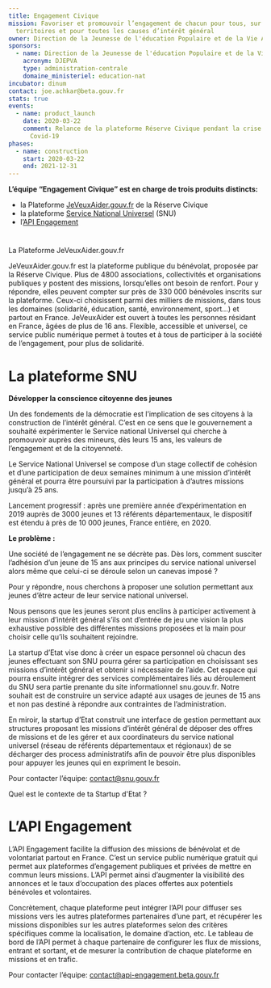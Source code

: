 ```yaml
---
title: Engagement Civique
mission: Favoriser et promouvoir l’engagement de chacun pour tous, sur tous les
  territoires et pour toutes les causes d’intérêt général
owner: Direction de la Jeunesse de l'éducation Populaire et de la Vie Associative
sponsors:
  - name: Direction de la Jeunesse de l'éducation Populaire et de la Vie Associative
    acronym: DJEPVA
    type: administration-centrale
    domaine_ministeriel: education-nat
incubator: dinum
contact: joe.achkar@beta.gouv.fr
stats: true
events:
  - name: product_launch
    date: 2020-03-22
    comment: Relance de la plateforme Réserve Civique pendant la crise sanitaire du
      Covid-19
phases:
  - name: construction
    start: 2020-03-22
    end: 2021-12-31
---
```

**L’équipe “Engagement Civique” est en charge de trois produits distincts:**

* la Plateforme [JeVeuxAider.gouv.fr](jeveuxaider.gouv.fr) de la Réserve Civique
* la plateforme [Service National Universel](https://www.snu.gouv.fr/) (SNU)
* l’[API Engagement](https://api-engagement.beta.gouv.fr/)

# 
La Plateforme JeVeuxAider.gouv.fr

JeVeuxAider.gouv.fr est la plateforme publique du bénévolat, proposée par la Réserve Civique. Plus de 4800 associations, collectivités et organisations publiques y postent des missions, lorsqu’elles ont besoin de renfort. Pour y répondre, elles peuvent compter sur près de 330 000 bénévoles inscrits sur la plateforme. Ceux-ci choisissent parmi des milliers de missions, dans tous les domaines (solidarité, éducation, santé, environnement, sport…) et partout en France. JeVeuxAider est ouvert à toutes les personnes résidant en France, âgées de plus de 16 ans. Flexible, accessible et universel, ce service public numérique permet à toutes et à tous de participer à la société de l’engagement, pour plus de solidarité.

# La plateforme SNU

**Développer la conscience citoyenne des jeunes**

Un des fondements de la démocratie est l’implication de ses citoyens à la construction de l’intérêt général. C’est en ce sens que le gouvernement a souhaité expérimenter le Service national Universel qui cherche à promouvoir auprès des mineurs, dès leurs 15 ans, les valeurs de l’engagement et de la citoyenneté.

Le Service National Universel se compose d’un stage collectif de cohésion et d’une participation de deux semaines minimum à une mission d’intérêt général et pourra être poursuivi par la participation à d’autres missions jusqu’à 25 ans.

Lancement progressif : après une première année d’expérimentation en 2019 auprès de 3000 jeunes et 13 référents départementaux, le dispositif est étendu à près de 10 000 jeunes, France entière, en 2020.

**Le problème :**

Une société de l’engagement ne se décrète pas. Dès lors, comment susciter l’adhésion d’un jeune de 15 ans aux principes du service national universel alors même que celui-ci se déroule selon un canevas imposé ?

Pour y répondre, nous cherchons à proposer une solution permettant aux jeunes d’être acteur de leur service national universel.

Nous pensons que les jeunes seront plus enclins à participer activement à leur mission d’intérêt général s’ils ont d’entrée de jeu une vision la plus exhaustive possible des différentes missions proposées et la main pour choisir celle qu’ils souhaitent rejoindre.

La startup d’Etat vise donc à créer un espace personnel où chacun des jeunes effectuant son SNU pourra gérer sa participation en choisissant ses missions d’intérêt général et obtenir si nécessaire de l’aide. Cet espace qui pourra ensuite intégrer des services complémentaires liés au déroulement du SNU sera partie prenante du site informationnel snu.gouv.fr. Notre souhait est de construire un service adapté aux usages de jeunes de 15 ans et non pas destiné à répondre aux contraintes de l’administration.

En miroir, la startup d’Etat construit une interface de gestion permettant aux structures proposant les missions d’intérêt général de déposer des offres de missions et de les gérer et aux coordinateurs du service national universel (réseau de référents départementaux et régionaux) de se décharger des process administratifs afin de pouvoir être plus disponibles pour appuyer les jeunes qui en expriment le besoin.

Pour contacter l’équipe: contact@snu.gouv.fr

Quel est le contexte de ta Startup d'Etat ?

# L’API Engagement

L’API Engagement facilite la diffusion des missions de bénévolat et de volontariat partout en France. C’est un service public numérique gratuit qui permet aux plateformes d’engagement publiques et privées de mettre en commun leurs missions. L’API permet ainsi d’augmenter la visibilité des annonces et le taux d’occupation des places offertes aux potentiels bénévoles et volontaires.

Concrètement, chaque plateforme peut intégrer l’API pour diffuser ses missions vers les autres plateformes partenaires d’une part, et récupérer les missions disponibles sur les autres plateformes selon des critères spécifiques comme la localisation, le domaine d’action, etc. Le tableau de bord de l’API permet à chaque partenaire de configurer les flux de missions, entrant et sortant, et de mesurer la contribution de chaque plateforme en missions et en trafic.

Pour contacter l’équipe: contact@api-engagement.beta.gouv.fr